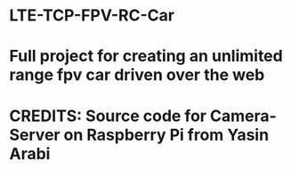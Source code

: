 # LTE-TCP-FPV-RC-Car
# Full project for creating an unlimited range fpv car driven over the web
# CREDITS: Source code for Camera-Server on Raspberry Pi from Yasin Arabi
